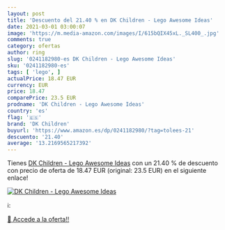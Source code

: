 ```yaml
---
layout: post
title: 'Descuento del 21.40 % en DK Children - Lego Awesome Ideas'
date: 2021-03-01 03:00:07
image: 'https://m.media-amazon.com/images/I/615bQIX45xL._SL400_.jpg'
comments: true
category: ofertas
author: ring
slug: '0241182980-es DK Children - Lego Awesome Ideas'
sku: '0241182980-es'
tags: [ 'lego', ]
actualPrice: 18.47 EUR
currency: EUR
price: 18.47
comparePrice: 23.5 EUR
prodname: 'DK Children - Lego Awesome Ideas'
country: 'es'
flag: '🇪🇸'
brand: 'DK Children'
buyurl: 'https://www.amazon.es/dp/0241182980/?tag=tolees-21'
descuento: '21.40'
average: '13.2169565217392'
---
```


Tienes [DK Children - Lego Awesome Ideas](https://www.amazon.es/dp/0241182980/?tag=tolees-21) con un 21.40 % de descuento con precio de oferta de 18.47 EUR (original: 23.5 EUR) en el siguiente enlace!

[![DK Children - Lego Awesome Ideas](https://m.media-amazon.com/images/I/615bQIX45xL._SL400_.jpg)](https://www.amazon.es/dp/0241182980/?tag=tolees-21)

ℹ️:


[🛒 Accede a la oferta!!](https://www.amazon.es/dp/0241182980/?tag=tolees-21)
